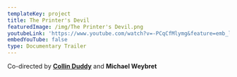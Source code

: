 ```yaml
---
templateKey: project
title: The Printer's Devil
featuredImage: /img/The Printer's Devil.png
youtubeLink: 'https://www.youtube.com/watch?v=-PCqCfMlymg&feature=emb_logo'
embedYouTube: false
type: Documentary Trailer
---
```

Co-directed by **[Collin Duddy](https://sweatshirtmedia.com/team/#collin)** and **Michael Weybret**
